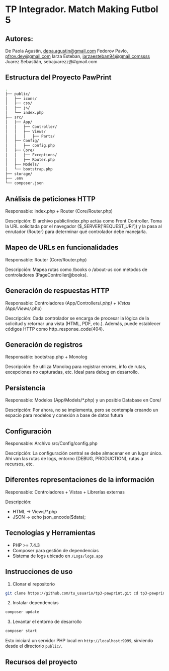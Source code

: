 # TP Integrador. Match Making Futbol 5

## Autores:

De Paola Agustín, depa.agustin@gmail.com
Fedorov Pavlo, pfrov.dev@gmail.com
Iarza Esteban, iarzaesteban94@gmail.comssss
Juarez Sebastián, sebajuarezz@#gmail.com

## Estructura del Proyecto PawPrint

```bash
.
├── public/
│   ├── icons/
│   ├── css/
│   ├── js/
│   └── index.php
├── src/
│   ├── App/
│   │   ├── Controller/
│   │   ├── Views/
│   │   │   ├── Parts/
│   ├── Config/
│   │   ├── config.php
│   ├── Core/
│   │   ├── Exceptions/
│   │   ├── Router.php
│   ├── Models/
│   └── bootstrap.php
├── storage/
├── .env
└── composer.json
```

## Análisis de peticiones HTTP

Responsable: index.php + Router (Core/Router.php)

Descripción: El archivo public/index.php actúa como Front Controller. Toma la URL solicitada por el navegador ($\_SERVER['REQUEST_URI']) y la pasa al enrutador (Router) para determinar qué controlador debe manejarla.

## Mapeo de URLs en funcionalidades

Responsable: Router (Core/Router.php)

Descripción: Mapea rutas como /books o /about-us con métodos de controladores (PageController@books).

## Generación de respuestas HTTP

Responsable: Controladores (App/Controllers/_.php) + Vistas (App/Views/_.php)

Descripción: Cada controlador se encarga de procesar la lógica de la solicitud y retornar una vista (HTML, PDF, etc.). Además, puede establecer códigos HTTP como http_response_code(404).

## Generación de registros

Responsable: bootstrap.php + Monolog

Descripción: Se utiliza Monolog para registrar errores, info de rutas, excepciones no capturadas, etc. Ideal para debug en desarrollo.

## Persistencia

Responsable: Modelos (App/Models/\*.php) y un posible Database en Core/

Descripción: Por ahora, no se implementa, pero se contempla creando un espacio para modelos y conexión a base de datos futura

## Configuración

Responsable: Archivo src/Config/config.php

Descripción: La configuración central se debe almacenar en un lugar único. Ahí van las rutas de logs, entorno (DEBUG, PRODUCTION), rutas a recursos, etc.

## Diferentes representaciones de la información

Responsable: Controladores + Vistas + Librerías externas

Descripción:

- HTML → Views/\*.php
- JSON → echo json_encode($data);

## Tecnologías y Herramientas

- PHP >= 7.4.3
- Composer para gestión de dependencias
- Sistema de logs ubicado en `/Logs/logs.app`

## Instrucciones de uso

1. Clonar el repositorio

```bash
git clone https://github.com/tu_usuario/tp3-pawprint.git cd tp3-pawprint
```

2. Instalar dependencias

```bash
composer update
```

3. Levantar el entorno de desarrollo

```bash
composer start
```

Esto iniciará un servidor PHP local en `http://localhost:9999`, sirviendo desde el directorio `public/`.

## Recursos del proyecto
